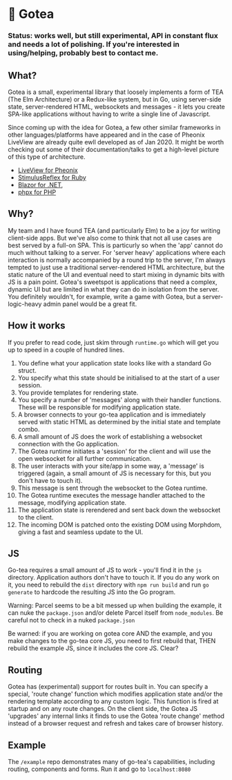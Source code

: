 # 🍵 Gotea

### Status: works well, but still experimental, API in constant flux and needs a lot of polishing.  If you're interested in using/helping, probably best to contact me.

## What?

Gotea is a small, experimental library that loosely implements a form of TEA (The Elm Architecture) or a Redux-like system, but in Go, using server-side state, server-rendered HTML, websockets and messages - it lets you create SPA-like applications without having to write a single line of Javascript.  

Since coming up with the idea for Gotea, a few other similar frameworks in other languages/platforms have appeared and in the case of Pheonix LiveView are already quite ewll developed as of Jan 2020.  It might be worth checking out some of their documentation/talks to get a high-level picture of this type of architecture.

- [LiveView for Pheonix](https://hexdocs.pm/phoenix_live_view/Phoenix.LiveView.html)
- [StimulusReflex for Ruby](https://github.com/hopsoft/stimulus_reflex)
- [Blazor for .NET](https://dotnet.microsoft.com/apps/aspnet/web-apps/blazor), 
- [phpx for PHP](https://freek.dev/1254-introducing-phpx-implementing-phoenix-liveview-in-php)

## Why?

My team and I have found TEA (and particularly Elm) to be a joy for writing client-side apps.  But we've also come to think that not all use cases are best served by a full-on SPA.  This is particurly so when the 'app' cannot do much without talking to a server.  For 'server heavy' applications where each interaction is normally accompanied by a round trip to the server, I'm always tempted to just use a traditional server-rendered HTML architecture, but the static nature of the UI and eventual need to start mixing in dynamic bits with JS is a pain point. Gotea's sweetspot is applications that need a complex, dynamic UI but are limited in what they can do in isolation from the server.  You definitely wouldn't, for example, write a game with Gotea, but a server-logic-heavy admin panel would be a great fit.


## How it works

If you prefer to read code, just skim through `runtime.go` which will get you up to speed in a couple of hundred lines.

1.  You define what your application state looks like with a standard Go struct.
2.  You specify what this state should be initialised to at the start of a user session.
3.  You provide templates for rendering state.
4.  You specify a number of 'messages' along with their handler functions.  These will be responsible for modifying application state.
5.  A browser connects to your go-tea application and is immediately served with static HTML as determined by the initial state and template combo.  
6.  A small amount of JS does the work of establishing a websocket connection with the Go application.
7.  The Gotea runtime initiates a 'session' for the client and will use the open websocket for all further communication.
8.  The user interacts with your site/app in some way, a 'message' is triggered (again, a small amount of JS is necessary for this, but you don't have to touch it).
9.  This message is sent through the websocket to the Gotea runtime.
10.  The Gotea runtime executes the message handler attached to the message, modifying application state.
11.  The application state is rerendered and sent back down the websocket to the client.
12.  The incoming DOM is patched onto the existing DOM using Morphdom, giving a fast and seamless update to the UI.

## JS

Go-tea requires a small amount of JS to work - you'll find it in the `js` directory.  Application authors don't have to touch it.  If you do any work on it, you need to rebuild the `dist` directory with `npm run build` and run `go generate` to hardcode the resulting JS into the Go program.


Warning: Parcel seems to be a bit messed up when building the example, it can nuke the `package.json` and/or delete Parcel itself from `node_modules`.  Be careful not to check in a nuked `package.json`

Be warned: if you are working on gotea core AND the example, and you make changes to the go-tea core JS, you need to first rebuild that, THEN rebuild the example JS, since it includes the core JS. Clear?


## Routing

Gotea has (experimental) support for routes built in.  You can specify a special, 'route change' function which modifies application state and/or the rendering template according to any custom logic.  This function is fired at startup and on any route changes.  On the client side, the Gotea JS 'upgrades' any internal links it finds to use the Gotea 'route change' method instead of a browser request and refresh and takes care of browser history.

## Example

The `/example` repo demonstrates many of go-tea's capabilities, including routing, components and forms.  Run it and go to `localhost:8080`  



